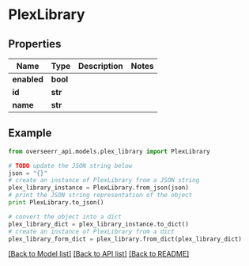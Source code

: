 # PlexLibrary


## Properties
Name | Type | Description | Notes
------------ | ------------- | ------------- | -------------
**enabled** | **bool** |  | 
**id** | **str** |  | 
**name** | **str** |  | 

## Example

```python
from overseerr_api.models.plex_library import PlexLibrary

# TODO update the JSON string below
json = "{}"
# create an instance of PlexLibrary from a JSON string
plex_library_instance = PlexLibrary.from_json(json)
# print the JSON string representation of the object
print PlexLibrary.to_json()

# convert the object into a dict
plex_library_dict = plex_library_instance.to_dict()
# create an instance of PlexLibrary from a dict
plex_library_form_dict = plex_library.from_dict(plex_library_dict)
```
[[Back to Model list]](../README.md#documentation-for-models) [[Back to API list]](../README.md#documentation-for-api-endpoints) [[Back to README]](../README.md)


